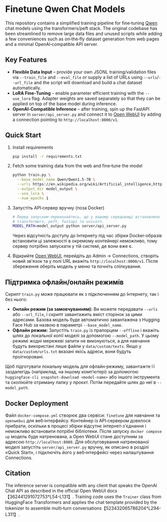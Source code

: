 # Finetune Qwen Chat Models

This repository contains a simplified training pipeline for fine‑tuning
[Qwen](https://huggingface.co/Qwen) chat models using the
transformers/peft stack.  The original codebase has been streamlined to
remove large data files and unused scripts while adding a few
conveniences such as on‑the‑fly dataset generation from web pages and a
minimal OpenAI‑compatible API server.

## Key Features

- **Flexible Data Input** – provide your own JSONL training/validation
  files via `--train_file` and `--eval_file` or supply a list of URLs
  using `--urls`/`--url_file` and the script will download and build a
  chat dataset automatically.
- **LoRA Fine‑Tuning** – enable parameter efficient training with the
  `--use_lora` flag.  Adapter weights are saved separately so that they
  can be applied on top of the base model during inference.
- **OpenAI‑Compatible Inference** – after training, spin up the
  FastAPI server in `server/api_server.py` and connect it to
  [Open WebUI](https://github.com/open-webui/open-webui) by adding a
  connection pointing to `http://localhost:8000/v1`.

## Quick Start

1.  Install requirements

    ```sh
    pip install -r requirements.txt
    ```

2.  Fetch some training data from the web and fine‑tune the model

    ```sh
    python train.py \
      --base_model_name Qwen/Qwen1.5-7B \
      --urls https://en.wikipedia.org/wiki/Artificial_intelligence,https://en.wikipedia.org/wiki/Machine_learning \
      --output_dir model_output \
      --use_lora \
      --num_epochs 1
    ```

3.  Запустіть API‑сервер вручну (поза Docker)

    ```sh
    # Перед запуском переконайтесь, що у вашому середовищі встановлено torch,
    # transformers, peft, fastapi та uvicorn.
    MODEL_PATH=model_output python server/api_server.py
    ```

    Через відсутність доступу до Інтернету під час збірки Docker‑образів
    встановити ці залежності в окремому контейнері неможливо, тому сервер
    потрібно запускати у тій системі, де вони вже є.

4.  Відкрийте [Open WebUI](http://localhost:8080), перейдіть до Admin → Connections,
    створіть новий зв'язок та у полі URL вкажіть `http://localhost:8000/v1`.
    Після збереження оберіть модель у меню та почніть спілкування.

## Підтримка офлайн/онлайн режимів

Скрипт `train.py` може працювати як з підключенням до Інтернету, так і без нього:

- **Онлайн режим (за замовчуванням):** Ви можете передавати `--urls` або `--url_file`, і
  скрипт завантажить вміст сторінок за цими адресами. Базова модель буде
  автоматично завантажена з Hugging Face Hub за назвою в параметрі
  `--base_model_name`.
- **Офлайн режим:** Запустіть `train.py` із прапорцем `--offline` і вкажіть
  шлях до локальної копії моделі за допомогою `--model_path`. У цьому
  режимі жодні мережеві запити не виконуються, а для навчання будуть
  використані лише файли у `data/custom/texts`. Якщо у `data/custom/urls.txt`
  вказані якісь адреси, вони будуть проігноровані.

Щоб підготувати локальну модель для офлайн‑режиму, завантажте її
заздалегідь (наприклад, на іншому комп’ютері) за допомогою
`huggingface-cli snapshot-download <model-name>` або іншого інструмента
та скопіюйте отриману папку у проєкт. Потім передайте шлях до неї в
`--model_path`.

## Docker Deployment

Файл `docker-compose.yml` створює два сервіси: `finetune` для навчання
та `openwebui` для веб‑інтерфейсу. Контейнер із API‑сервером
довелося прибрати, оскільки в процесі збірки відсутнє інтернет‑з'єднання
і неможливо встановити потрібні бібліотеки. Після запуску
`docker compose up` модель буде натренована, а Open WebUI стане
доступним за адресою `http://localhost:8080`.  Для обслуговування
натренованої моделі запустіть `server/api_server.py` вручну, як
описано в розділі «Quick Start», і підключіть його у веб‑інтерфейсі через
налаштування Connections.

## Citation

The inference server is compatible with any client that speaks the
OpenAI Chat API as described in the official Open WebUI docs
【362441291072753†L54-L131】.  Training code uses the `Trainer` class from
HuggingFace Transformers and applies the chat template provided by the
tokenizer to assemble multi‑turn conversations【523432065786204†L294-L311】.